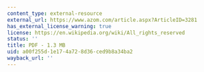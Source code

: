 ```yaml
---
content_type: external-resource
external_url: https://www.azom.com/article.aspx?ArticleID=3281
has_external_license_warning: true
license: https://en.wikipedia.org/wiki/All_rights_reserved
status: ''
title: PDF - 1.3 MB
uid: a00f255d-1e17-4a72-8d36-ced9b8a34ba2
wayback_url: ''
---
```

